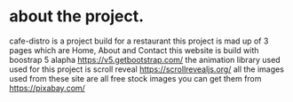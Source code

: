 # about the project.
cafe-distro is a project build for a restaurant 
this project is mad up of 3 pages which are Home, About and Contact 
this website is build with boostrap 5 alapha https://v5.getbootstrap.com/
the animation library used used for this project is scroll reveal https://scrollrevealjs.org/
all the images used from these site are all free stock images you can get them from https://pixabay.com/
